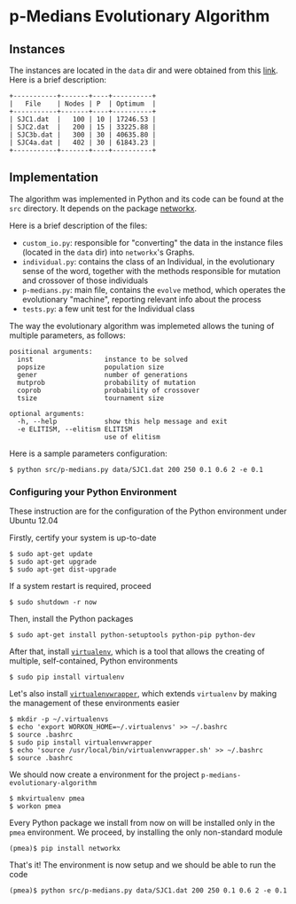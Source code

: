 # p-Medians Evolutionary Algorithm

## Instances

The instances are located in the `data` dir and were obtained from this
[link][instances]. Here is a brief description:

    +-----------+-------+----+----------+
    |   File    | Nodes | P  | Optimum  |
    +-----------+-------+----+----------+
    | SJC1.dat  |   100 | 10 | 17246.53 |
    | SJC2.dat  |   200 | 15 | 33225.88 |
    | SJC3b.dat |   300 | 30 | 40635.80 |
    | SJC4a.dat |   402 | 30 | 61843.23 |
    +-----------+-------+----+----------+

## Implementation

The algorithm was implemented in Python and its code can be found at the
`src` directory. It depends on the package
[networkx][networkx].

Here is a brief description of the files:

* `custom_io.py`: responsible for "converting" the data in the instance files
(located in the `data` dir) into `networkx`'s Graphs.
* `individual.py`: contains the class of an Individual, in the evolutionary
sense of the word, together with the methods responsible for mutation and
crossover of those individuals
* `p-medians.py`: main file, contains the `evolve` method, which operates the
evolutionary "machine", reporting relevant info about the process
* `tests.py`: a few unit test for the Individual class

The way the evolutionary algorithm was implemeted allows the tuning of multiple
parameters, as follows:

    positional arguments:
      inst                  instance to be solved
      popsize               population size
      gener                 number of generations
      mutprob               probability of mutation
      coprob                probability of crossover
      tsize                 tournament size

    optional arguments:
      -h, --help            show this help message and exit
      -e ELITISM, --elitism ELITISM
                            use of elitism

Here is a sample parameters configuration:

    $ python src/p-medians.py data/SJC1.dat 200 250 0.1 0.6 2 -e 0.1

### Configuring your Python Environment

These instruction are for the configuration of the Python environment under
Ubuntu 12.04

Firstly, certify your system is up-to-date

    $ sudo apt-get update
    $ sudo apt-get upgrade
    $ sudo apt-get dist-upgrade

If a system restart is required, proceed

    $ sudo shutdown -r now

Then, install the Python packages

    $ sudo apt-get install python-setuptools python-pip python-dev

After that, install [`virtualenv`](http://www.virtualenv.org/), which is a tool
that allows the creating of multiple, self-contained, Python environments

    $ sudo pip install virtualenv

Let's also install
[`virtualenvwrapper`](http://www.doughellmann.com/projects/virtualenvwrapper/),
which extends `virtualenv` by making the management of these environments
easier

    $ mkdir -p ~/.virtualenvs
    $ echo 'export WORKON_HOME=~/.virtualenvs' >> ~/.bashrc
    $ source .bashrc
    $ sudo pip install virtualenvwrapper
    $ echo 'source /usr/local/bin/virtualenvwrapper.sh' >> ~/.bashrc
    $ source .bashrc

We should now create a environment for the project
`p-medians-evolutionary-algorithm`

    $ mkvirtualenv pmea
    $ workon pmea

Every Python package we install from now on will be installed only in the
`pmea` environment. We proceed, by installing the only non-standard module

    (pmea)$ pip install networkx

That's it! The environment is now setup and we should be able to run the code

    (pmea)$ python src/p-medians.py data/SJC1.dat 200 250 0.1 0.6 2 -e 0.1

  [instances]: http://www.lac.inpe.br/~lorena/instancias.html
  [networkx]: http://networkx.lanl.gov/index.html
